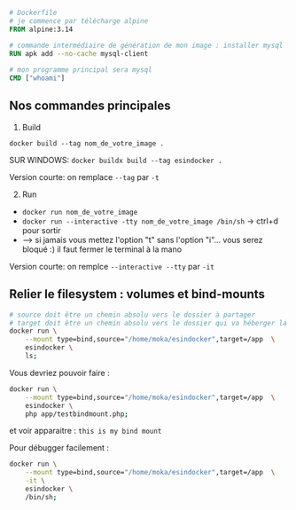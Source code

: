 ```Dockerfile
# Dockerfile
# je commence par télécharge alpine
FROM alpine:3.14  

# commande intermédiaire de génération de mon image : installer mysql
RUN apk add --no-cache mysql-client
 
# mon programme principal sera mysql
CMD ["whoami"]
```


## Nos commandes principales

1. Build

`docker build --tag nom_de_votre_image .` 

SUR WINDOWS: `docker buildx build --tag esindocker . `

Version courte: on remplace `--tag` par `-t`

2. Run
- ` docker run nom_de_votre_image `
- ` docker run --interactive -tty nom_de_votre_image /bin/sh `  -> ctrl+d pour sortir
- --> si jamais vous mettez l'option "t" sans l'option "i"... vous serez bloqué :) il faut fermer le terminal à la mano

Version courte: on remplce `--interactive --tty` par `-it`


## Relier le filesystem : volumes et bind-mounts

```bash 
# source doit être un chemin absolu vers le dossier à partager
# target doit être un chemin absolu vers le dossier qui va héberger la source
docker run \
    --mount type=bind,source="/home/moka/esindocker",target=/app  \
    esindocker \
    ls;
```

Vous devriez pouvoir faire : 

```bash
docker run \
    --mount type=bind,source="/home/moka/esindocker",target=/app  \
    esindocker \
    php app/testbindmount.php;
``` 

et voir apparaitre : `this is my bind mount`


Pour débugger facilement : 

```bash
docker run \
    --mount type=bind,source="/home/moka/esindocker",target=/app  \
    -it \
    esindocker \
    /bin/sh;
```     
